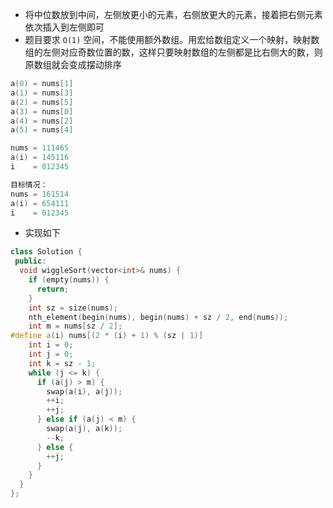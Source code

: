 * 将中位数放到中间，左侧放更小的元素，右侧放更大的元素，接着把右侧元素依次插入到左侧即可
* 题目要求 `O(1)` 空间，不能使用额外数组。用宏给数组定义一个映射，映射数组的左侧对应奇数位置的数，这样只要映射数组的左侧都是比右侧大的数，则原数组就会变成摆动排序

```cpp
a(0) = nums[1]
a(1) = nums[3]
a(2) = nums[5]
a(3) = nums[0]
a(4) = nums[2]
a(5) = nums[4]

nums = 111465
a(i) = 145116
i    = 012345

目标情况：
nums = 161514
a(i) = 654111
i    = 012345
```

* 实现如下

```cpp
class Solution {
 public:
  void wiggleSort(vector<int>& nums) {
    if (empty(nums)) {
      return;
    }
    int sz = size(nums);
    nth_element(begin(nums), begin(nums) + sz / 2, end(nums));
    int m = nums[sz / 2];
#define a(i) nums[(2 * (i) + 1) % (sz | 1)]
    int i = 0;
    int j = 0;
    int k = sz - 1;
    while (j <= k) {
      if (a(j) > m) {
        swap(a(i), a(j));
        ++i;
        ++j;
      } else if (a(j) < m) {
        swap(a(j), a(k));
        --k;
      } else {
        ++j;
      }
    }
  }
};
```
